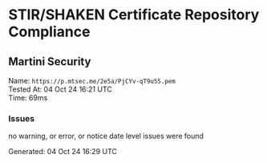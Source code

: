 # STIR/SHAKEN Certificate Repository Compliance

## Martini Security

Name: `https://p.mtsec.me/2e5a/PjCYv-qT9u55.pem`\
Tested At: 04 Oct 24 16:21 UTC\
Time: 69ms

### Issues

no warning, or error, or notice date level issues were found

Generated: 04 Oct 24 16:29 UTC